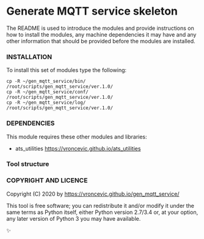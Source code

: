 # Generate MQTT service skeleton

The README is used to introduce the modules and provide instructions on
how to install the modules, any machine dependencies it may have and any
other information that should be provided before the modules are installed.

### INSTALLATION

To install this set of modules type the following:

```
cp -R ~/gen_mqtt_service/bin/   /root/scripts/gen_mqtt_service/ver.1.0/
cp -R ~/gen_mqtt_service/conf/  /root/scripts/gen_mqtt_service/ver.1.0/
cp -R ~/gen_mqtt_service/log/   /root/scripts/gen_mqtt_service/ver.1.0/
```

### DEPENDENCIES

This module requires these other modules and libraries:

* ats_utilities https://vroncevic.github.io/ats_utilities

### Tool structure

### COPYRIGHT AND LICENCE

Copyright (C) 2020 by https://vroncevic.github.io/gen_mqtt_service/

This tool is free software; you can redistribute it and/or modify
it under the same terms as Python itself, either Python version 2.7/3.4 or,
at your option, any later version of Python 3 you may have available.

:sparkles:
